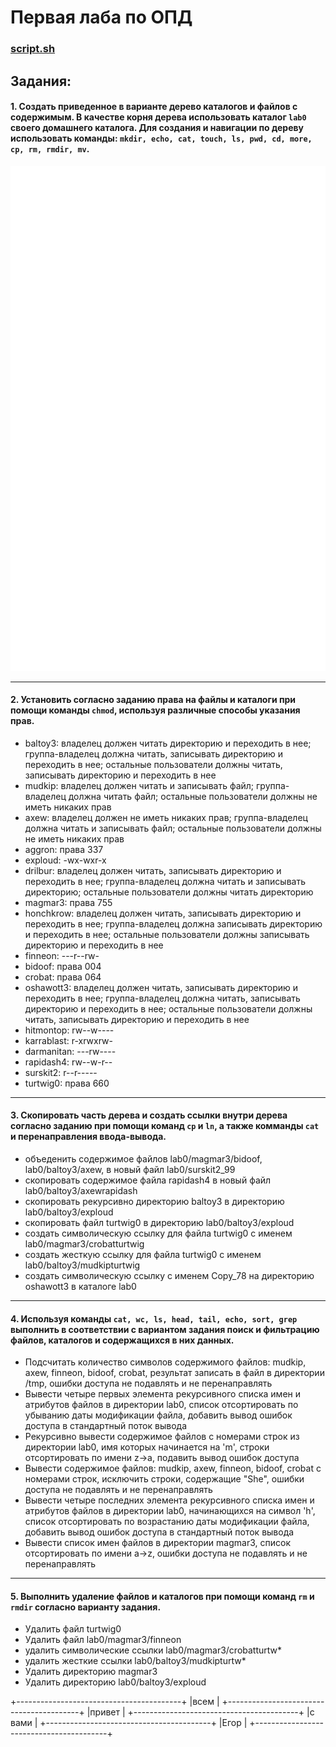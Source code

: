 # Первая лаба по ОПД

### [script.sh](script.sh)

## Задания:

#### 1. Создать приведенное в варианте дерево каталогов и файлов с содержимым. В качестве корня дерева использовать каталог `lab0` своего домашнего каталога. Для создания и навигации по дереву использовать команды: `mkdir, echo, cat, touch, ls, pwd, cd, more, cp, rm, rmdir, mv`.

![](tasks/task1.png)

---

#### 2. Установить согласно заданию права на файлы и каталоги при помощи команды `chmod`, используя различные способы указания прав.

- baltoy3: владелец должен читать директорию и переходить в нее; группа-владелец должна читать, записывать директорию и переходить в нее; остальные пользователи должны читать, записывать директорию и переходить в нее
- mudkip: владелец должен читать и записывать файл; группа-владелец должна читать файл; остальные пользователи должны не иметь никаких прав
- axew: владелец должен не иметь никаких прав; группа-владелец должна читать и записывать файл; остальные пользователи должны не иметь никаких прав
- aggron: права 337
- exploud: -wx-wxr-x
- drilbur: владелец должен читать, записывать директорию и переходить в нее; группа-владелец должна читать и записывать директорию; остальные пользователи должны читать директорию
- magmar3: права 755
- honchkrow: владелец должен читать, записывать директорию и переходить в нее; группа-владелец должна записывать директорию и переходить в нее; остальные пользователи должны записывать директорию и переходить в нее
- finneon: ---r--rw-
- bidoof: права 004
- crobat: права 064
- oshawott3: владелец должен читать, записывать директорию и переходить в нее; группа-владелец должна читать, записывать директорию и переходить в нее; остальные пользователи должны читать, записывать директорию и переходить в нее
- hitmontop: rw--w----
- karrablast: r-xrwxrw-
- darmanitan: ---rw----
- rapidash4: rw--w-r--
- surskit2: r--r-----
- turtwig0: права 660

---

#### 3. Скопировать часть дерева и создать ссылки внутри дерева согласно заданию при помощи команд `cp` и `ln`, а также комманды `cat` и перенаправления ввода-вывода.

- объеденить содержимое файлов lab0/magmar3/bidoof, lab0/baltoy3/axew, в новый файл lab0/surskit2_99
- скопировать содержимое файла rapidash4 в новый файл lab0/baltoy3/axewrapidash
- скопировать рекурсивно директорию baltoy3 в директорию lab0/baltoy3/exploud
- скопировать файл turtwig0 в директорию lab0/baltoy3/exploud
- cоздать символическую ссылку для файла turtwig0 с именем lab0/magmar3/crobatturtwig
- cоздать жесткую ссылку для файла turtwig0 с именем lab0/baltoy3/mudkipturtwig
- создать символическую ссылку c именем Copy_78 на директорию oshawott3 в каталоге lab0

---

#### 4. Используя команды `cat, wc, ls, head, tail, echo, sort, grep` выполнить в соответствии с вариантом задания поиск и фильтрацию файлов, каталогов и содержащихся в них данных.

- Подсчитать количество символов содержимого файлов: mudkip, axew, finneon, bidoof, crobat, результат записать в файл в директории /tmp, ошибки доступа не подавлять и не перенаправлять
- Вывести четыре первых элемента рекурсивного списка имен и атрибутов файлов в директории lab0, список отсортировать по убыванию даты модификации файла, добавить вывод ошибок доступа в стандартный поток вывода
- Рекурсивно вывести содержимое файлов с номерами строк из директории lab0, имя которых начинается на 'm', строки отсортировать по имени z->a, подавить вывод ошибок доступа
- Вывести содержимое файлов: mudkip, axew, finneon, bidoof, crobat с номерами строк, исключить строки, содержащие "She", ошибки доступа не подавлять и не перенаправлять
- Вывести четыре последних элемента рекурсивного списка имен и атрибутов файлов в директории lab0, начинающихся на символ 'h', список отсортировать по возрастанию даты модификации файла, добавить вывод ошибок доступа в стандартный поток вывода
- Вывести список имен файлов в директории magmar3, список отсортировать по имени a->z, ошибки доступа не подавлять и не перенаправлять

---

#### 5. Выполнить удаление файлов и каталогов при помощи команд `rm` и `rmdir` согласно варианту задания.

- Удалить файл turtwig0
- Удалить файл lab0/magmar3/finneon
- удалить символические ссылки lab0/magmar3/crobatturtw*
- удалить жесткие ссылки lab0/baltoy3/mudkipturtw*
- Удалить директорию magmar3
- Удалить директорию lab0/baltoy3/exploud





+-----------------------------------------+
|всем                                     |
+-----------------------------------------+
|привет                                   |
+-----------------------------------------+
|с вами                                   |
+-----------------------------------------+
|Егор                                     |
+-----------------------------------------+
